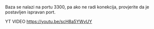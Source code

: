 Baza se nalazi na portu 3300, pa ako ne radi konekcija, provjerite da je postavljen ispravan port.

YT VIDEO
https://youtu.be/scH8a5YWvUY
